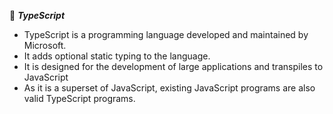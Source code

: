 :beginner: _**TypeScript**_  

- TypeScript is a programming language developed and maintained by Microsoft. 
- It adds optional static typing to the language. 
- It is designed for the development of large applications and transpiles to JavaScript
- As it is a superset of JavaScript, existing JavaScript programs are also valid TypeScript programs.
